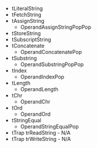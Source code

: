 - tLiteralString
- tFetchString
- tAssignString
	- OperandAssignStringPopPop
- tStoreString
- tSubscriptString
- tConcatenate
	- OperandConcatenatePop
- tSubstring
	- OperandSubstringPopPop
- tIndex
	- OperandIndexPop
- tLength
	- OperandLength
- tChr
	- OperandChr
- tOrd
	- OperandOrd
- tStringEqual
	- OperandStringEqualPop
- tTrap trReadString - N/A
- tTrap trWriteString - N/A